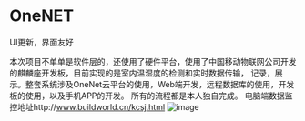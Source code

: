 # OneNET
UI更新，界面友好

本次项目不单单是软件层的，还使用了硬件平台，使用了中国移动物联网公司开发的麒麟座开发板，目前实现的是室内温湿度的检测和实时数据传输，
记录，展示。整套系统涉及OneNet云平台的使用，Web端开发，远程数据库的使用，开发板的使用，以及手机APP的开发。
所有的流程都是本人独自完成。
电脑端数据监控地址http://www.buildworld.cn/kcsj.html
![image](https://github.com/MiChongGET/OneNET/blob/master/app/onenet.gif)
